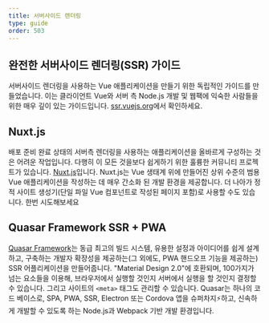 ```yaml
---
title: 서버사이드 렌더링
type: guide
order: 503
---
```


## 완전한 서버사이드 렌더링(SSR) 가이드

서버사이드 렌더링을 사용하는 Vue 애플리케이션을 만들기 위한 독립적인 가이드를 만들었습니다. 이는 클라이언트 Vue와 서버 측 Node.js 개발 및 웹팩에 익숙한 사람들을 위한 매우 깊이 있는 가이드입니다. [ssr.vuejs.org](https://ssr.vuejs.org/)에서 확인하세요.

## Nuxt.js

배포 준비 완료 상태의 서버측 렌더링을 사용하는 애플리케이션을 올바르게 구성하는 것은 어려운 작업입니다. 다행히 이 모든 것을보다 쉽게하기 위한 훌륭한 커뮤니티 프로젝트가 있습니다. [Nuxt.js](https://nuxtjs.org/)입니다. Nuxt.js는 Vue 생태계 위에 만들어진 상위 수준의 범용 Vue 애플리케이션을 작성하는 데 매우 간소화 된 개발 환경을 제공합니다. 더 나아가 정적 사이트 생성기(단일 파일 Vue 컴포넌트로 작성된 페이지 포함)로 사용할 수도 있습니다. 한번 시도해보세요

## Quasar Framework SSR + PWA

[Quasar Framework](https://quasar.dev)는 동급 최고의 빌드 시스템, 유용한 설정과 아이디어를 쉽게 설계하고, 구축하는 개발자 확장성을 제공하는(그 외에도, PWA 핸드오프 기능을 제공하는) SSR 어플리케이션을 만들어줍니다. "Material Design 2.0"에 호환되며, 100가지가 넘는 요소들을 이용해, 브라우저에서 실행할 것인지 서버에서 실행을 할 것인지 결정할 수 있습니다. 그리고 사이트의 `<meta>` 태그도 관리할 수 있습니다.
Quasar는 하나의 코드 베이스로, SPA, PWA, SSR, Electron 또는 Cordova 앱을 슈퍼차지⚡하고, 신속하게 개발할 수 있도록 하는 Node.js과 Webpack 기반 개발 환경입니다.
